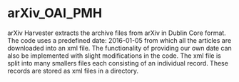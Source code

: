 # arXiv_OAI_PMH
arXiv Harvester extracts the archive files from arXiv in Dublin Core format. The code uses a predefined date: 2016-01-05 from which all the articles are downloaded into an xml file. The functionality of providing our own date can also be implemented with slight modifications in the code.
The xml file is split into many smallers files each consisting of an individual record. These records are stored as xml files in a directory.
